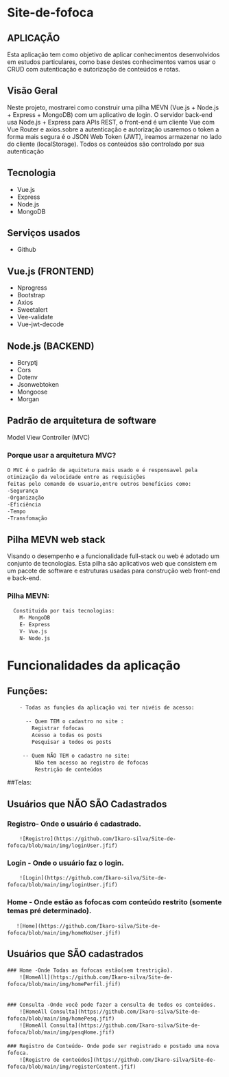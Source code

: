 # Site-de-fofoca

## APLICAÇÃO
  Esta aplicação tem como objetivo de aplicar conhecimentos desenvolvidos em estudos particulares,
  como base destes conhecimentos vamos usar o CRUD  com autenticação e autorização de conteúdos e rotas.
  
## Visão Geral

  Neste projeto, mostrarei como construir uma pilha MEVN (Vue.js + Node.js + Express + MongoDB) com um aplicativo de login. 
  O servidor back-end usa Node.js + Express para APIs REST, o front-end é um cliente Vue com Vue Router e axios.sobre a autenticação
  e autorização usaremos o token a forma mais segura é o JSON Web Token (JWT), ireamos armazenar no lado do cliente (localStorage).
  Todos os conteúdos são controlado por sua autenticação
  

## Tecnologia

  * Vue.js
  * Express
  * Node.js
  * MongoDB

## Serviços usados 

* Github

## Vue.js (FRONTEND)

  * Nprogress
  * Bootstrap
  * Axios
  * Sweetalert
  * Vee-validate
  * Vue-jwt-decode

## Node.js (BACKEND)

 * Bcryptj
 * Cors
 * Dotenv
 * Jsonwebtoken
 * Mongoose
 * Morgan
## Padrão de arquitetura de software
  Model View Controller (MVC)
  
  ### Porque usar a arquitetura MVC?
    O MVC é o padrão de aquitetura mais usado e é responsavel pela otimização da velocidade entre as requisições
    feitas pelo comando do usuario,entre outros benefícios como:
    -Segurança
    -Organização
    -Eficiência
    -Tempo
    -Transfomação
    
 ## Pilha MEVN web stack
  Visando o desempenho e a funcionalidade full-stack ou web é adotado um conjunto de tecnologias.
  Esta pilha são aplicativos web que consistem em um pacote de software e estruturas usadas para 
  construção web front-end e back-end.
  
  ### Pilha MEVN:
      Constituida por tais tecnologias:
        M- MongoDB
        E- Express
        V- Vue.js
        N- Node.js
        
  # Funcionalidades da aplicação
  
   ## Funções:
        - Todas as funções da aplicação vai ter nivéis de acesso:
        
          -- Quem TEM o cadastro no site :
            Registrar fofocas
            Acesso a todas os posts
            Pesquisar a todos os posts
            
         -- Quem NÃO TEM o cadastro no site:
             Não tem acesso ao registro de fofocas
             Restrição de conteúdos
   
             

##Telas:

  ## Usuários que  NÃO SÃO Cadastrados
    
   ### Registro- Onde o usuário é cadastrado.
        ![Registro](https://github.com/Ikaro-silva/Site-de-fofoca/blob/main/img/loginUser.jfif)  
    
   ### Login - Onde o usuário faz o login.
        ![Login](https://github.com/Ikaro-silva/Site-de-fofoca/blob/main/img/loginUser.jfif)
        
   ### Home - Onde estão as fofocas com conteúdo restrito (somente temas pré determinado).
       ![Home](https://github.com/Ikaro-silva/Site-de-fofoca/blob/main/img/homeNoUser.jfif)
  
 ## Usuários que SÃO cadastrados
    
    ### Home -Onde Todas as fofocas estão(sem trestrição).
        ![HomeAll](https://github.com/Ikaro-silva/Site-de-fofoca/blob/main/img/homePerfil.jfif)
        
    
    ### Consulta -Onde você pode fazer a consulta de todos os conteúdos.
        ![HomeAll Consulta](https://github.com/Ikaro-silva/Site-de-fofoca/blob/main/img/homePesq.jfif)
        ![HomeAll Consulta](https://github.com/Ikaro-silva/Site-de-fofoca/blob/main/img/pesqHome.jfif)
        
    ### Registro de Conteúdo- Onde pode ser registrado e postado uma nova fofoca.
        ![Registro de conteúdos](https://github.com/Ikaro-silva/Site-de-fofoca/blob/main/img/registerContent.jfif)
        
        
        
  
        
        
        

